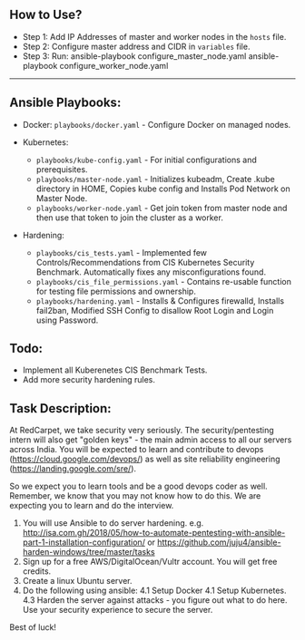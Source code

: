 ## How to Use?

- Step 1: Add IP Addresses of master and worker nodes in the ```hosts``` file.
- Step 2: Configure master address and CIDR in ```variables``` file.
- Step 3: Run:  ansible-playbook configure_master_node.yaml
              ansible-playbook configure_worker_node.yaml


---

## Ansible Playbooks:

- Docker: ```playbooks/docker.yaml``` - Configure Docker on managed nodes.

- Kubernetes: 
  - ```playbooks/kube-config.yaml``` - For initial configurations and prerequisites.
  - ```playbooks/master-node.yaml``` - Initializes kubeadm, Create .kube directory in HOME, Copies kube config and Installs Pod Network on Master Node.
  - ```playbooks/worker-node.yaml``` - Get join token from master node and then use that token to join the cluster as a worker.

- Hardening:  
  - ```playbooks/cis_tests.yaml```   - Implemented few Controls/Recommendations from CIS Kubernetes Security Benchmark. Automatically fixes any misconfigurations found.
  - ```playbooks/cis_file_permissions.yaml``` - Contains re-usable function for testing file permissions and ownership.
  - ```playbooks/hardening.yaml```   - Installs & Configures firewalld, Installs fail2ban, Modified SSH Config to disallow Root Login and Login using Password.
            


## Todo:

- Implement all Kuberenetes CIS Benchmark Tests.
- Add more security hardening rules.



## Task Description:

At RedCarpet, we take security very seriously. The security/pentesting intern will also get "golden keys" - the main admin access to all our servers across India.
You will be expected to learn and contribute to devops (https://cloud.google.com/devops/) as well as site reliability engineering (https://landing.google.com/sre/).
 
So we expect you to learn tools and be a good devops coder as well. Remember, we know that you may not know how to do this. We are expecting you to learn and do the interview.
 
1. You will use Ansible to do server hardening. e.g. http://isa.com.gh/2018/05/how-to-automate-pentesting-with-ansible-part-1-installation-configuration/ or https://github.com/juju4/ansible-harden-windows/tree/master/tasks
2. Sign up for a free AWS/DigitalOcean/Vultr account. You will get free credits.
3. Create a linux Ubuntu server.
4. Do the following using ansible:
  4.1 Setup Docker
  4.1 Setup Kubernetes.
  4.3 Harden the server against attacks - you figure out what to do here. Use your security experience to secure the server.
 
Best of luck!
